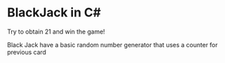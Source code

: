 # BlackJack in C#


Try to obtain 21 and win the game!

Black Jack have a basic random number generator that uses a counter for previous card